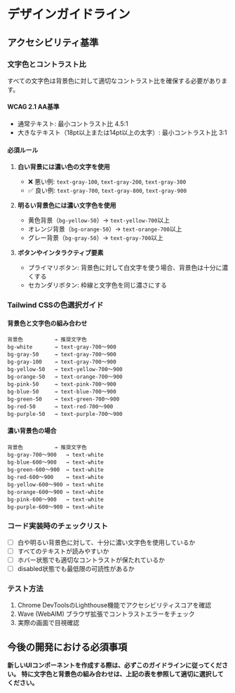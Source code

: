 # デザインガイドライン

## アクセシビリティ基準

### 文字色とコントラスト比
すべての文字色は背景色に対して適切なコントラスト比を確保する必要があります。

#### WCAG 2.1 AA基準
- 通常テキスト: 最小コントラスト比 4.5:1
- 大きなテキスト（18pt以上または14pt以上の太字）: 最小コントラスト比 3:1

#### 必須ルール
1. **白い背景には濃い色の文字を使用**
   - ❌ 悪い例: `text-gray-100`, `text-gray-200`, `text-gray-300`
   - ✅ 良い例: `text-gray-700`, `text-gray-800`, `text-gray-900`

2. **明るい背景色には濃い文字色を使用**
   - 黄色背景（`bg-yellow-50`）→ `text-yellow-700`以上
   - オレンジ背景（`bg-orange-50`）→ `text-orange-700`以上
   - グレー背景（`bg-gray-50`）→ `text-gray-700`以上

3. **ボタンやインタラクティブ要素**
   - プライマリボタン: 背景色に対して白文字を使う場合、背景色は十分に濃くする
   - セカンダリボタン: 枠線と文字色を同じ濃さにする

### Tailwind CSSの色選択ガイド

#### 背景色と文字色の組み合わせ
```
背景色          → 推奨文字色
bg-white       → text-gray-700〜900
bg-gray-50     → text-gray-700〜900
bg-gray-100    → text-gray-700〜900
bg-yellow-50   → text-yellow-700〜900
bg-orange-50   → text-orange-700〜900
bg-pink-50     → text-pink-700〜900
bg-blue-50     → text-blue-700〜900
bg-green-50    → text-green-700〜900
bg-red-50      → text-red-700〜900
bg-purple-50   → text-purple-700〜900
```

#### 濃い背景色の場合
```
背景色          → 推奨文字色
bg-gray-700〜900   → text-white
bg-blue-600〜900   → text-white
bg-green-600〜900  → text-white
bg-red-600〜900    → text-white
bg-yellow-600〜900 → text-white
bg-orange-600〜900 → text-white
bg-pink-600〜900   → text-white
bg-purple-600〜900 → text-white
```

### コード実装時のチェックリスト
- [ ] 白や明るい背景色に対して、十分に濃い文字色を使用しているか
- [ ] すべてのテキストが読みやすいか
- [ ] ホバー状態でも適切なコントラストが保たれているか
- [ ] disabled状態でも最低限の可読性があるか

### テスト方法
1. Chrome DevToolsのLighthouse機能でアクセシビリティスコアを確認
2. Wave (WebAIM) ブラウザ拡張でコントラストエラーをチェック
3. 実際の画面で目視確認

## 今後の開発における必須事項
**新しいUIコンポーネントを作成する際は、必ずこのガイドラインに従ってください。**
**特に文字色と背景色の組み合わせは、上記の表を参照して適切に選択してください。**